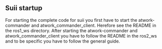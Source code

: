 ## Suii startup

For starting the complete code for suii you first have to start the atwork-commander and atwork_commander_client. Herefore see the README in the ros1_ws directory.
After starting the atwork-commander and atwork_commander_client you have to follow the README in the ros2_ws and to be specific you have to follow the general guide. 
